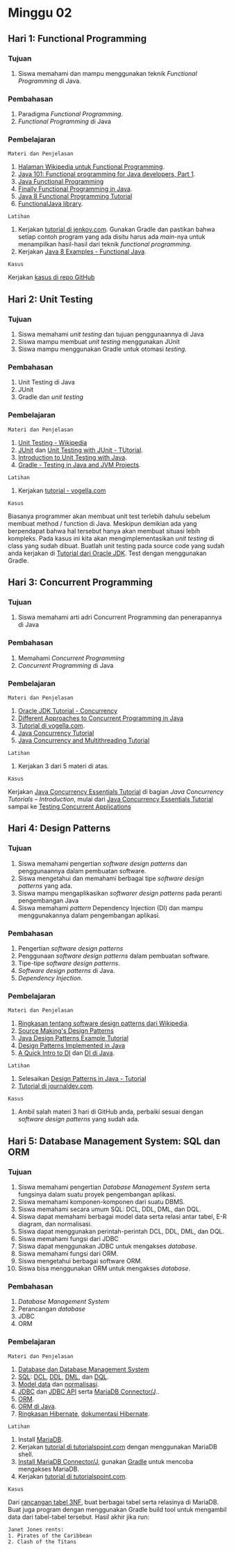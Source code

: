 # Minggu 02

## Hari 1: Functional Programming

### Tujuan

1. Siswa memahami dan mampu menggunakan teknik *Functional Programming* di Java.

### Pembahasan

1. Paradigma *Functional Programming*.
2. *Functional Programming* di Java

### Pembelajaran

```
Materi dan Penjelasan
```

1. [Halaman Wikipedia untuk Functional Programming](https://en.wikipedia.org/wiki/Functional_programming).
2. [Java 101: Functional programming for Java developers, Part
1](https://www.javaworld.com/article/3314640/java-101-functional-programming-for-java-developers-part-1.html).
3. [Java Functional Programming](http://tutorials.jenkov.com/java-functional-programming/index.html)
4. [Finally Functional Programming in Java](https://hackernoon.com/finally-functional-programming-in-java-ad4d388fb92e).
5. [Java 8 Functional Programming Tutorial](https://examples.javacodegeeks.com/core-java/java-8-functional-programming-tutorial/)
6. [FunctionalJava library](https://www.functionaljava.org/).


```
Latihan
```

1. Kerjakan [tutorial di jenkov.com](http://tutorials.jenkov.com/java-functional-programming/index.html). Gunakan Gradle dan pastikan bahwa setiap contoh program yang ada disitu harus ada *main*-nya untuk menampilkan hasil-hasil dari teknik *functional programming*.
2. Kerjakan [Java 8 Examples - Functional Java](http://www.functionaljava.org/examples-java8.html).


```
Kasus
```

Kerjakan [kasus di repo GitHub](https://github.com/bobocode-projects/java-functional-features-exercises)

## Hari 2: Unit Testing

### Tujuan

1. Siswa memahami *unit testing* dan tujuan penggunaannya di Java
2. Siswa mampu membuat *unit testing* menggunakan JUnit
3. Siswa mampu menggunakan Gradle untuk otomasi *testing*.

### Pembahasan

1. Unit Testing di Java
2. JUnit
3. Gradle dan *unit testing*

### Pembelajaran

```
Materi dan Penjelasan
```

1. [Unit Testing - Wikipedia](https://en.wikipedia.org/wiki/Unit_testing)
2. [JUnit](https://junit.org/) dan [Unit Testing with JUnit - TUtorial](https://www.vogella.com/tutorials/JUnit/article.html).
3. [Introduction to Unit Testing with Java](https://dev.to/chrisvasqm/introduction-to-unit-testing-with-java-2544).
4. [Gradle - Testing in Java and JVM Projects](https://docs.gradle.org/current/userguide/java_testing.html).


```
Latihan
```

1. Kerjakan [tutorial - vogella.com](https://www.vogella.com/tutorials/JUnit/article.html)


```
Kasus
```

Biasanya programmer akan membuat unit test terlebih dahulu sebelum membuat method / function di Java. Meskipun demikian ada yang berpendapat bahwa hal tersebut hanya akan membuat situasi lebih kompleks. Pada kasus ini kita akan mengimplementasikan *unit testing* di class yang sudah dibuat. Buatlah unit testing pada source code yang sudah anda kerjakan di [Tutorial dari Oracle JDK](https://docs.oracle.com/javase/tutorial/java/javaOO/index.html). Test dengan menggunakan Gradle.


## Hari 3: Concurrent Programming

### Tujuan

1. Siswa memahami arti adri Concurrent Programming dan penerapannya di Java

### Pembahasan

1. Memahami *Concurrent Programming*
2. *Concurrent Programming* di Java

### Pembelajaran

```
Materi dan Penjelasan
```

1. [Oracle JDK Tutorial - Concurrency](https://docs.oracle.com/javase/tutorial/essential/concurrency/)
2. [Different Approaches to Concurrent Programming in Java](https://www.geeksforgeeks.org/different-approaches-to-concurrent-programming-in-java/)
3. [Tutorial di vogella.com](https://www.vogella.com/tutorials/JavaConcurrency/article.html).
4. [Java Concurrency Tutorial](https://howtodoinjava.com/java-concurrency-tutorial/)
5. [Java Concurrency and Multithreading Tutorial](http://tutorials.jenkov.com/java-concurrency/index.html)

```
Latihan
```

1. Kerjakan 3 dari 5 materi di atas.


```
Kasus
```

Kerjakan [Java Concurrency Essentials Tutorial](https://www.javacodegeeks.com/java-concurrency-tutorials) di bagian *Java Concurrency Tutorials – Introduction*, mulai dari [Java Concurrency Essentials Tutorial](https://www.javacodegeeks.com/2015/09/java-concurrency-essentials.html) sampai ke [Testing Concurrent Applications](https://www.javacodegeeks.com/2015/09/testing-concurrent-applications.html)

## Hari 4: Design Patterns

### Tujuan

1. Siswa memahami pengertian *software design patterns* dan penggunaannya dalam pembuatan software.
2. Siswa mengetahui dan memahami berbagai tipe *software design patterns* yang ada.
3. Siswa mampu mengaplikasikan *softwarer design patterns* pada peranti pengembangan Java
4. Siswa memahami *pattern* Dependency Injection (DI) dan mampu menggunakannya dalam pengembangan aplikasi.

### Pembahasan

1. Pengertian *software design patterns*
2. Penggunaan *software design patterns* dalam pembuatan software.
3. Tipe-tipe *software design patterns*.
4. *Software design patterns* di Java.
5. *Dependency Injection*.

### Pembelajaran

```
Materi dan Penjelasan
```

1. [Ringkasan tentang software design patterns dari Wikipedia](https://en.wikipedia.org/wiki/Software_design_pattern).
2. [Source Making's Design Patterns](https://sourcemaking.com/design_patterns)
3. [Java Design Patterns Example Tutorial](https://www.journaldev.com/1827/java-design-patterns-example-tutorial)
4. [Design Patterns Implemented in Java](https://java-design-patterns.com/)
5. [A Quick Intro to DI](https://www.freecodecamp.org/news/a-quick-intro-to-dependency-injection-what-it-is-and-when-to-use-it-7578c84fa88f/) dan [DI di Java](https://www.vogella.com/tutorials/DependencyInjection/article.html).


```
Latihan
```

1. Selesaikan [Design Patterns in Java - Tutorial](https://www.tutorialspoint.com/design_pattern/index.htm)
2. [Tutorial di journaldev.com](https://www.journaldev.com/2394/java-dependency-injection-design-pattern-example-tutorial). 


```
Kasus
```

1. Ambil salah materi 3 hari di GitHub anda, perbaiki sesuai dengan *software design patterns* yang sudah ada.

## Hari 5: Database Management System: SQL dan ORM

### Tujuan

1. Siswa memahami pengertian *Database Management System* serta fungsinya dalam suatu proyek pengembangan aplikasi.
2. Siswa memahami komponen-komponen dari suatu DBMS.
3. Siswa memahami secara umum SQL: DCL, DDL, DML, dan DQL.
4. Siswa dapat memahami berbagai model data serta relasi antar tabel, E-R diagram, dan normalisasi.
5. Siswa dapat menggunakan perintah-perintah DCL, DDL, DML, dan DQL.
6. Siswa memahami fungsi dari JDBC
7. Siswa dapat menggunakan JDBC untuk mengakses *database*.
8. Siswa memahami fungsi dari ORM.
9. Siswa mengetahui berbagai software ORM.
10. Siswa bisa menggunakan ORM untuk mengakses *database*.

### Pembahasan

1. *Database Management System*
2. Perancangan *database*
3. JDBC
4. ORM

### Pembelajaran

```
Materi dan Penjelasan
```

1. [Database dan Database Management System](https://en.wikipedia.org/wiki/Database)
2. [SQL](https://en.wikipedia.org/wiki/SQL): [DCL](https://en.wikipedia.org/wiki/Data_control_language), [DDL](https://en.wikipedia.org/wiki/Data_definition_language), [DML](https://en.wikipedia.org/wiki/Data_manipulation_language), dan [DQL](https://en.wikipedia.org/wiki/Data_query_language).
3. [Model data](https://en.wikipedia.org/wiki/Database_model) dan [normalisasi](https://en.wikipedia.org/wiki/Database_normalization).
4. [JDBC](https://en.wikipedia.org/wiki/Java_Database_Connectivity) dan [JDBC API](https://docs.oracle.com/javase/8/docs/technotes/guides/jdbc/) serta [MariaDB Connector/J](https://mariadb.com/kb/en/library/about-mariadb-connector-j/)..
5. [ORM](https://en.wikipedia.org/wiki/Object-relational_mapping).
6. [ORM di Java](https://en.wikipedia.org/wiki/List_of_object-relational_mapping_software#Java).
7. [Ringkasan Hibernate](https://en.wikipedia.org/wiki/Hibernate_(framework)), [dokumentasi Hibernate](https://hibernate.org/orm/).


```
Latihan
```

1. Install [MariaDB](https://mariadb.org/).
2. Kerjakan [tutorial di tutorialspoint.com](https://www.tutorialspoint.com/sql/) dengan menggunakan MariaDB shell.
3. [Install MariaDB Connector/J](https://mariadb.com/kb/en/library/installing-mariadb-connectorj/), gunakan [Gradle](https://mariadb.com/kb/en/library/java-connector-using-gradle/) untuk mencoba mengakses MariaDB.
4. Kerjakan [tutorial di tutorialspoint.com](https://www.tutorialspoint.com/hibernate/).

```
Kasus
```

Dari [rancangan tabel 3NF](https://www.guru99.com/database-normalization.html), buat berbagai tabel serta relasinya di MariaDB. Buat juga program dengan menggunakan Gradle build tool untuk mengambil data dari tabel-tabel tersebut. Hasil akhir jika run:


```
Janet Jones rents:
1. Pirates of the Caribbean
2. Clash of the Titans
```
